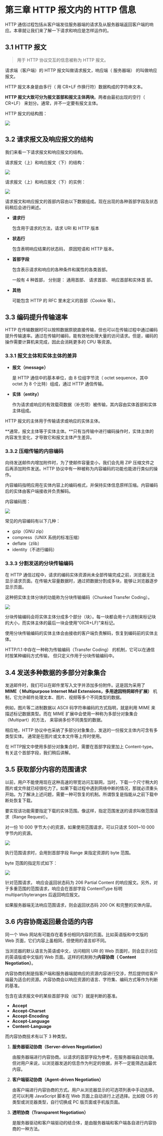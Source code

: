 # 第三章 HTTP 报文内的 HTTP 信息

HTTP 通信过程包括从客户端发往服务器端的请求及从服务器端返回客户端的响应。本章就让我们来了解一下请求和响应是怎样运作的。 

## 3.1 HTTP 报文

> 用于 HTTP 协议交互的信息被称为 HTTP 报文。

请求端（客户端）的 HTTP 报文叫做请求报文，响应端（ 服务器端） 的叫做响应报文。

HTTP 报文本身是由多行（ 用 CR+LF 作换行符）数据构成的字符串文本。

**HTTP 报文大致可分为报文首部和报文主体两块**。两者由最初出现的空行（ CR+LF） 来划分。通常，并不一定要有报文主体。 

HTTP 报文的结构图：

![](https://github.com/Hushabyme/Notebook/blob/master/06%20-%20%E5%9B%BE%E8%A7%A3%20HTTP/03%20-%20HTTP%20%E6%8A%A5%E6%96%87%E5%86%85%E7%9A%84%20HTTP%20%E4%BF%A1%E6%81%AF/images/1.png)

## 3.2 请求报文及响应报文的结构  

我们来看一下请求报文和响应报文的结构。

请求报文（上）和响应报文（下）的结构： 

![](https://github.com/Hushabyme/Notebook/blob/master/06%20-%20%E5%9B%BE%E8%A7%A3%20HTTP/03%20-%20HTTP%20%E6%8A%A5%E6%96%87%E5%86%85%E7%9A%84%20HTTP%20%E4%BF%A1%E6%81%AF/images/2.png)

请求报文（上）和响应报文（下）的实例：

![](https://github.com/Hushabyme/Notebook/blob/master/06%20-%20%E5%9B%BE%E8%A7%A3%20HTTP/03%20-%20HTTP%20%E6%8A%A5%E6%96%87%E5%86%85%E7%9A%84%20HTTP%20%E4%BF%A1%E6%81%AF/images/3.png)

请求报文和响应报文的首部内容由以下数据组成。现在出现的各种首部字段及状态码稍后会进行阐述。 

- **请求行**

  包含用于请求的方法，请求 URI 和 HTTP 版本

- **状态行**

  包含表明响应结果的状态码， 原因短语和 HTTP 版本。 

- **首部字段**

  包含表示请求和响应的各种条件和属性的各类首部。

  一般有 4 种首部， 分别是： 通用首部、 请求首部、 响应首部和实体首
  部。 

- **其他**

  可能包含 HTTP 的 RFC 里未定义的首部（Cookie 等）。 

## 3.3 编码提升传输速率 

HTTP 在传输数据时可以按照数据原貌直接传输，但也可以在传输过程中通过编码提升传输速率。通过在传输时编码，能有效地处理大量的访问请求。但是，编码的操作需要计算机来完成，因此会消耗更多的 CPU 等资源。 

### 3.3.1 报文主体和实体主体的差异 

- **报文（message）**

  是 HTTP 通信中的基本单位，由 8 位组字节流（ octet sequence，其中 octet 为 8 个比特）组成，通过 HTTP 通信传输。 

- **实体（entity）**

  作为请求或响应的有效载荷数据（补充项）被传输，其内容由实体首部和实体主体组成。 

HTTP 报文的主体用于传输请求或响应的实体主体。 

**通常，报文主体等于实体主体。**只有当传输中进行编码操作时，实体主体的内容发生变化，才导致它和报文主体产生差异。 

### 3.3.2 压缩传输的内容编码 

向待发送邮件内增加附件时，为了使邮件容量变小，我们会先用 ZIP 压缩文件之后再添加附件发送。HTTP 协议中有一种被称为内容编码的功能也能进行类似的操作。 

内容编码指明应用在实体内容上的编码格式，并保持实体信息原样压缩。内容编码后的实体由客户端接收并负责解码。

内容编码图：

![](https://github.com/Hushabyme/Notebook/blob/master/06%20-%20%E5%9B%BE%E8%A7%A3%20HTTP/03%20-%20HTTP%20%E6%8A%A5%E6%96%87%E5%86%85%E7%9A%84%20HTTP%20%E4%BF%A1%E6%81%AF/images/4.png)

常见的内容编码有以下几种：

- gzip（GNU zip） 
- compress（UNIX 系统的标准压缩） 
- deflate（zlib） 
- identity（不进行编码） 

### 3.3.3 分割发送的分块传输编码 

在 HTTP 通信过程中，请求的编码实体资源尚未全部传输完成之前，浏览器无法显示请求页面。在传输大容量数据时，通过把数据分割成多块，能够让浏览器逐步显示页面。 

这种把实体主体分块的功能称为分块传输编码（Chunked Transfer Coding）。  

![](https://github.com/Hushabyme/Notebook/blob/master/06%20-%20%E5%9B%BE%E8%A7%A3%20HTTP/03%20-%20HTTP%20%E6%8A%A5%E6%96%87%E5%86%85%E7%9A%84%20HTTP%20%E4%BF%A1%E6%81%AF/images/5.png)

分块传输编码会将实体主体分成多个部分（块）。每一块都会用十六进制来标记块的大小，而实体主体的最后一块会使用“0(CR+LF)”来标记。 

使用分块传输编码的实体主体会由接收的客户端负责解码，恢复到编码前的实体主体。 

HTTP/1.1 中存在一种称为传输编码（Transfer Coding） 的机制，它可以在通信时按某种编码方式传输， 但只定义作用于分块传输编码中。 

## 3.4 发送多种数据的多部分对象集合

发送邮件时，我们可以在邮件里写入文字并添加多份附件。这是因为采用了 **MIME（ Multipurpose Internet Mail Extensions，多用途因特网邮件扩展）** 机制，它允许邮件处理文本、图片、视频等多个不同类型的数据。  

例如，图片等二进制数据以 ASCII 码字符串编码的方式指明，就是利用 MIME 来描述标记数据类型。而在 MIME 扩展中会使用一种称为多部分对象集合（Multipart）的方法， 来容纳多份不同类型的数据。 

相应地，HTTP 协议中也采纳了多部分对象集合，发送的一份报文主体内可含有多类型实体。 通常是在图片或文本文件等上传时使用。 

在 HTTP报文中使用多部分对象集合时，需要在首部字段里加上 Content-type。 有关这个首部字段，我们稍后讲解。 

## 3.5 获取部分内容的范围请求 

以前，用户不能使用现在这种高速的带宽访问互联网，当时，下载一个尺寸稍大的图片或文件就已经很吃力了。如果下载过程中遇到网络中断的情况，那就必须重头开始。为了解决上述问题，需要一种可恢复的机制。所谓恢复是指能从之前下载中断处恢复下载。 

要实现该功能需要指定下载的实体范围。像这样，指定范围发送的请求叫做范围请求（Range Request）。 

对一份 10 000 字节大小的资源，如果使用范围请求，可以只请求 5001~10 000 字节内的资源。 

![](https://github.com/Hushabyme/Notebook/blob/master/06%20-%20%E5%9B%BE%E8%A7%A3%20HTTP/03%20-%20HTTP%20%E6%8A%A5%E6%96%87%E5%86%85%E7%9A%84%20HTTP%20%E4%BF%A1%E6%81%AF/images/6.png)

执行范围请求时，会用到首部字段 Range 来指定资源的 byte 范围。 

byte 范围的指定形式如下： 

![](https://github.com/Hushabyme/Notebook/blob/master/06%20-%20%E5%9B%BE%E8%A7%A3%20HTTP/03%20-%20HTTP%20%E6%8A%A5%E6%96%87%E5%86%85%E7%9A%84%20HTTP%20%E4%BF%A1%E6%81%AF/images/7.png)

针对范围请求， 响应会返回状态码为 206 Partial Content 的响应报文。另外，对于多重范围的范围请求，响应会在首部字段 ContentType 标明 multipart/byteranges 后返回响应报文。 

如果服务器端无法响应范围请求，则会返回状态码 200 OK 和完整的实体内容。 

## 3.6 内容协商返回最合适的内容 

同一个 Web 网站有可能存在着多份相同内容的页面。比如英语版和中文版的 Web 页面，它们内容上虽相同，但使用的语言却不同。 

当浏览器的默认语言为英语或中文，访问相同 URI 的 Web 页面时，则会显示对应的英语版或中文版的 Web 页面。这样的机制称为**内容协商（ Content Negotiation）**。 

内容协商机制是指客户端和服务器端就响应的资源内容进行交涉，然后提供给客户端最为适合的资源。内容协商会以响应资源的语言、字符集、编码方式等作为判断的基准。 

包含在请求报文中的某些首部字段（如下）就是判断的基准。

- **Accept**
- **Accept-Charset**
- **Accept-Encoding**
- **Accept-Language**
- **Content-Language**

而内容协商技术有以下 3 种类型。 

1. **服务器驱动协商（Server-driven Negotiation）** 

   由服务器端进行内容协商。以请求的首部字段为参考，在服务器端自动处理。但对用户来说，以浏览器发送的信息作为判定的依据，并不一定能筛选出最优内容。 

2. **客户端驱动协商（Agent-driven Negotiation）** 

   由客户端进行内容协商的方式。用户从浏览器显示的可选项列表中手动选择。还可以利用 JavaScript 脚本在 Web 页面上自动进行上述选择。比如按 OS 的类型或浏览器类型，自行切换成 PC 版页面或手机版页面。

3. **透明协商（Transparent Negotiation）** 

   是服务器驱动和客户端驱动的结合体，是由服务器端和客户端各自进行内容协商的一种方法。 